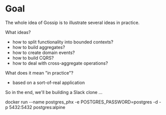 # Goal

The whole idea of Gossip is to illustrate several ideas in practice.

What ideas?
* how to split functionality into bounded contexts?
* how to build aggregates?
* how to create domain events?
* how to build CQRS?
* how to deal with cross-aggregate operations?

What does it mean "in practice"?
* based on a sort-of-real application

So in the end, we'll be building a Slack clone ...

docker run --name postgres_phx -e POSTGRES_PASSWORD=postgres -d -p 5432:5432 postgres:alpine
